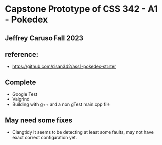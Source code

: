 # Capstone Prototype of CSS 342 - A1 - Pokedex

## Jeffrey Caruso Fall 2023

## reference:
 - https://github.com/pisan342/ass1-pokedex-starter

## Complete
- Google Test
- Valgrind
- Building with g++ and a non gTest main.cpp file

## May need some fixes
 - Clangtidy
It seems to be detecting at least some faults, may not have exact correct configuration yet.

